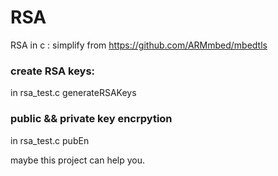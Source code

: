 # RSA
RSA in c : simplify from https://github.com/ARMmbed/mbedtls

### create RSA keys:

  in rsa_test.c generateRSAKeys
  
### public && private  key encrpytion 
  
  in rsa_test.c pubEn
  
  
maybe this project can help you. 
